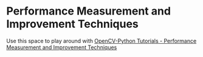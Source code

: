 # Performance Measurement and Improvement Techniques

Use this space to play around with [OpenCV-Python Tutorials - Performance Measurement and Improvement Techniques](https://opencv-python-tutroals.readthedocs.org/en/latest/py_tutorials/py_core/py_optimization/py_optimization.html)
